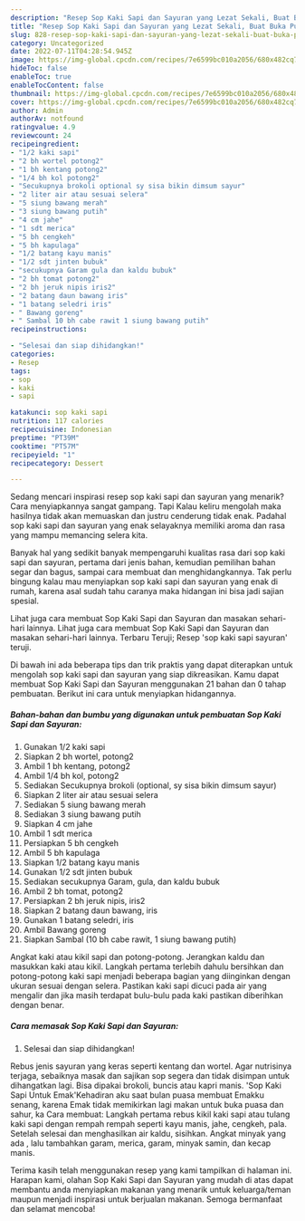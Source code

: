 ```yaml
---
description: "Resep Sop Kaki Sapi dan Sayuran yang Lezat Sekali, Buat Buka Puasa Enak Banget"
title: "Resep Sop Kaki Sapi dan Sayuran yang Lezat Sekali, Buat Buka Puasa Enak Banget"
slug: 828-resep-sop-kaki-sapi-dan-sayuran-yang-lezat-sekali-buat-buka-puasa-enak-banget
category: Uncategorized
date: 2022-07-11T04:28:54.945Z
image: https://img-global.cpcdn.com/recipes/7e6599bc010a2056/680x482cq70/sop-kaki-sapi-dan-sayuran-foto-resep-utama.jpg
hideToc: false
enableToc: true
enableTocContent: false
thumbnail: https://img-global.cpcdn.com/recipes/7e6599bc010a2056/680x482cq70/sop-kaki-sapi-dan-sayuran-foto-resep-utama.jpg
cover: https://img-global.cpcdn.com/recipes/7e6599bc010a2056/680x482cq70/sop-kaki-sapi-dan-sayuran-foto-resep-utama.jpg
author: Admin
authorAv: notfound
ratingvalue: 4.9
reviewcount: 24
recipeingredient:
- "1/2 kaki sapi"
- "2 bh wortel potong2"
- "1 bh kentang potong2"
- "1/4 bh kol potong2"
- "Secukupnya brokoli optional sy sisa bikin dimsum sayur"
- "2 liter air atau sesuai selera"
- "5 siung bawang merah"
- "3 siung bawang putih"
- "4 cm jahe"
- "1 sdt merica"
- "5 bh cengkeh"
- "5 bh kapulaga"
- "1/2 batang kayu manis"
- "1/2 sdt jinten bubuk"
- "secukupnya Garam gula dan kaldu bubuk"
- "2 bh tomat potong2"
- "2 bh jeruk nipis iris2"
- "2 batang daun bawang iris"
- "1 batang seledri iris"
- " Bawang goreng"
- " Sambal 10 bh cabe rawit 1 siung bawang putih"
recipeinstructions:

- "Selesai dan siap dihidangkan!"
categories:
- Resep
tags:
- sop
- kaki
- sapi

katakunci: sop kaki sapi 
nutrition: 117 calories
recipecuisine: Indonesian
preptime: "PT39M"
cooktime: "PT57M"
recipeyield: "1"
recipecategory: Dessert

---
```



Sedang mencari inspirasi resep sop kaki sapi dan sayuran yang menarik? Cara menyiapkannya sangat gampang. Tapi Kalau keliru mengolah maka hasilnya tidak akan memuaskan dan justru cenderung tidak enak. Padahal sop kaki sapi dan sayuran yang enak selayaknya memiliki aroma dan rasa yang mampu memancing selera kita.


Banyak hal yang sedikit banyak mempengaruhi kualitas rasa dari sop kaki sapi dan sayuran, pertama dari jenis bahan, kemudian pemilihan bahan segar dan bagus, sampai cara membuat dan menghidangkannya. Tak perlu bingung kalau mau menyiapkan sop kaki sapi dan sayuran yang enak di rumah, karena asal sudah tahu caranya maka hidangan ini bisa jadi sajian spesial.

Lihat juga cara membuat Sop Kaki Sapi dan Sayuran dan masakan sehari-hari lainnya. Lihat juga cara membuat Sop Kaki Sapi dan Sayuran dan masakan sehari-hari lainnya. Terbaru Teruji; Resep &#39;sop kaki sapi sayuran&#39; teruji.


Di bawah ini ada beberapa tips dan trik praktis yang dapat diterapkan untuk mengolah sop kaki sapi dan sayuran yang siap dikreasikan. Kamu dapat membuat Sop Kaki Sapi dan Sayuran menggunakan 21 bahan dan 0 tahap pembuatan. Berikut ini cara untuk menyiapkan hidangannya.

<!--inarticleads1-->

##### Bahan-bahan dan bumbu yang digunakan untuk pembuatan Sop Kaki Sapi dan Sayuran:

1. Gunakan 1/2 kaki sapi
1. Siapkan 2 bh wortel, potong2
1. Ambil 1 bh kentang, potong2
1. Ambil 1/4 bh kol, potong2
1. Sediakan Secukupnya brokoli (optional, sy sisa bikin dimsum sayur)
1. Siapkan 2 liter air atau sesuai selera
1. Sediakan 5 siung bawang merah
1. Sediakan 3 siung bawang putih
1. Siapkan 4 cm jahe
1. Ambil 1 sdt merica
1. Persiapkan 5 bh cengkeh
1. Ambil 5 bh kapulaga
1. Siapkan 1/2 batang kayu manis
1. Gunakan 1/2 sdt jinten bubuk
1. Sediakan secukupnya Garam, gula, dan kaldu bubuk
1. Ambil 2 bh tomat, potong2
1. Persiapkan 2 bh jeruk nipis, iris2
1. Siapkan 2 batang daun bawang, iris
1. Gunakan 1 batang seledri, iris
1. Ambil  Bawang goreng
1. Siapkan  Sambal (10 bh cabe rawit, 1 siung bawang putih)


Angkat kaki atau kikil sapi dan potong-potong. Jerangkan kaldu dan masukkan kaki atau kikil. Langkah pertama terlebih dahulu bersihkan dan potong-potong kaki sapi menjadi beberapa bagian yang diinginkan dengan ukuran sesuai dengan selera. Pastikan kaki sapi dicuci pada air yang mengalir dan jika masih terdapat bulu-bulu pada kaki pastikan diberihkan dengan benar. 

<!--inarticleads2-->

##### Cara memasak Sop Kaki Sapi dan Sayuran:


1. Selesai dan siap dihidangkan!

Rebus jenis sayuran yang keras seperti kentang dan wortel. Agar nutrisinya terjaga, sebaiknya masak dan sajikan sop segera dan tidak disimpan untuk dihangatkan lagi. Bisa dipakai brokoli, buncis atau kapri manis. &#39;Sop Kaki Sapi Untuk Emak&#39;Kehadiran aku saat bulan puasa membuat Emakku senang, karena Emak tidak memikirkan lagi makan untuk buka puasa dan sahur, ka Cara membuat: Langkah pertama rebus kikil kaki sapi atau tulang kaki sapi dengan rempah rempah seperti kayu manis, jahe, cengkeh, pala. Setelah selesai dan menghasilkan air kaldu, sisihkan. Angkat minyak yang ada , lalu tambahkan garam, merica, garam, minyak samin, dan kecap manis. 

Terima kasih telah menggunakan resep yang kami tampilkan di halaman ini. Harapan kami, olahan Sop Kaki Sapi dan Sayuran yang mudah di atas dapat membantu anda menyiapkan makanan yang menarik untuk keluarga/teman maupun menjadi inspirasi untuk berjualan makanan. Semoga bermanfaat dan selamat mencoba!
